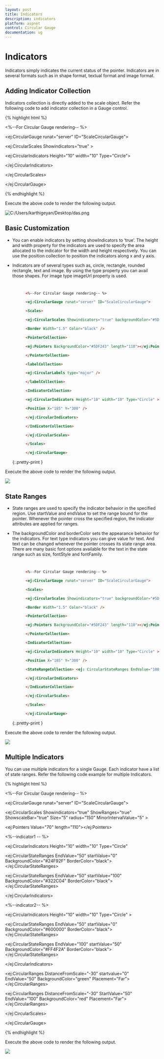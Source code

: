 ```yaml
---
layout: post
title: Indicators
description: indicators
platform: aspnet
control: Circular Gauge
documentation: ug
---
```


# Indicators

Indicators simply indicates the current status of the pointer. Indicators are in several formats such as in shape format, textual format and image format.

## Adding Indicator Collection 

Indicators collection is directly added to the scale object. Refer the following code to add indicator collection in a Gauge control.


{% highlight html %}


<%--For Circular Gauge rendering-- %>

<ej:CircularGauge runat="server" ID="ScaleCircularGauge">

<Scales>

<ej:CircularScales Showindicators="true" >

<IndicatorCollection>

<ej:CircularIndicators Height="10" width="10" Type="Circle">

<Position X="185" Y="300" />

</ej:CircularIndicators>

</IndicatorCollection>

</ej:CircularScales>

</Scales>

</ej:CircularGauge>

{% endhighlight %}


Execute the above code to render the following output.

 ![C:/Users/karthigeyan/Desktop/das.png](Indicators_images/Indicators_img1.png)


## Basic Customization

* You can enable indicators by setting showIndicators to ‘true’. The height and width property for the indicators are used to specify the area allocated to the indicator for the width and height respectively. You can use the position collection to position the indicators along x and y axis. 
* Indicators are of several types such as, circle, rectangle, rounded rectangle, text and image. By using the type property you can avail those shapes. For image type imageUrl property is used. 


  ~~~ html


        <%--For Circular Gauge rendering-- %>

        <ej:CircularGauge runat="server" ID="ScaleCircularGauge">

        <Scales>

        <ej:CircularScales Showindicators="true" backgroundColor="#5DF243" ShowscaleBar="true"  Size="5" radius="120" MinorIntervalValue="5" >

        <Border Width="1.5" Color="black" />

        <PointerCollection>

        <ej:Pointers BackgroundColor="#5DF243" length="110"></ej:Pointers>

        </PointerCollection>

        <labelCollection>

        <ej:CircularLabels type="major" />

        </labelCollection>

        <IndicatorCollection>

        <ej:CircularIndicators Height="10" width="10" Type="Circle" >

        <Position X="185" Y="300" />

        </ej:CircularIndicators>

        </IndicatorCollection>

        </ej:CircularScales>

        </Scales>

        </ej:CircularGauge>

  ~~~
  {:.pretty-print }

Execute the above code to render the following output.

 ![](Indicators_images/Indicators_img2.png)


## State Ranges

* State ranges are used to specify the indicator behavior in the specified region. Use startValue and endValue to set the range bound for the pointer. Whenever the pointer cross the specified region, the indicator attributes are applied for ranges. 
* The backgroundColor and borderColor sets the appearance behavior for the indicators. For text type indicators you can give value for text. And text can be changed whenever the pointer crosses its state range area. There are many basic font options available for the text in the state range such as size, fontStyle and fontFamily.


  ~~~ html


        <%--For Circular Gauge rendering-- %>

        <ej:CircularGauge runat="server" ID="ScaleCircularGauge">

        <Scales>

        <ej:CircularScales Showindicators="true" backgroundColor="#5DF243" ShowscaleBar="true"  Size="5" radius="150" MinorIntervalValue="5" >

        <Border Width="1.5" Color="black" />

        <PointerCollection>

        <ej:Pointers BackgroundColor="#5DF243" length="110"></ej:Pointers>

        </PointerCollection>

        <IndicatorCollection>

        <ej:CircularIndicators Height="10" width="10" Type="Circle" >

        <Position X="185" Y="300" />

        <StateRangeCollection> <ej: CircularStateRanges EndValue="100" startValue="0" text="" TextColor="#870505" BackgroundColor="#5DF243" BorderColor="black"></ej: CircularStateRanges></StateRangeCollection><%--For setting state range end value, start value, text, text color, background color and bordercolor-- %>

        </ej:CircularIndicators>

        </IndicatorCollection>

        </ej:CircularScales>

        </Scales>

        </ej:CircularGauge>

  ~~~
  {:.pretty-print }

Execute the above code to render the following output.

 ![](Indicators_images/Indicators_img3.png)


## Multiple Indicators

You can use multiple indicators for a single Gauge. Each indicator have a list of state ranges. Refer the following code example for multiple Indicators.


{% highlight html %}


<%--For Circular Gauge rendering-- %>

<ej:CircularGauge runat="server" ID="ScaleCircularGauge">

<Scales>

<ej:CircularScales Showindicators="true" ShowRanges="true"  ShowscaleBar="true"  Size="5" radius="150" MinorIntervalValue="5" >

<PointerCollection>

<ej:Pointers  Value="70"  length="110"></ej:Pointers>

</PointerCollection>

<IndicatorCollection>

<%--indicator1 -- %>

<ej:CircularIndicators Height="10" width="10" Type="Circle"

<Position X="165" Y="300" />

<StateRangeCollection>

<ej:CircularStateRanges EndValue="50" startValue="0" BackgroundColor="#24F92F" BorderColor="black"></ej:CircularStateRanges>

<ej:CircularStateRanges EndValue="50" startValue="100" BackgroundColor="#322C04" BorderColor="black"></ej:CircularStateRanges></StateRangeCollection>

</ej:CircularIndicators>

<%--indicator2-- %>

<ej:CircularIndicators Height="10" width="10" Type="Circle" >

<Position X="215" Y="300" />

<StateRangeCollection>

<ej:CircularStateRanges EndValue="50" startValue="0" BackgroundColor="#600000" BorderColor="black"></ej:CircularStateRanges>

<ej:CircularStateRanges EndValue="100" startValue="50" BackgroundColor="#FF4F2A" BorderColor="black"></ej:CircularStateRanges></StateRangeCollection>

</ej:CircularIndicators>

</IndicatorCollection>

<RangeCollection>

<ej:CircularRanges DistanceFromScale="-30" startvalue="0" EndValue="50" BackgroundColor="green" Placement="Far"></ej:CircularRanges>

<ej:CircularRanges DistanceFromScale="-30" StartValue="50" EndValue="100" BackgroundColor="red" Placement="Far"></ej:CircularRanges>

</RangeCollection>

</ej:CircularScales>

</Scales>

</ej:CircularGauge>

{% endhighlight %}

Execute the above code to render the following output.

 ![](Indicators_images/Indicators_img4.png)





